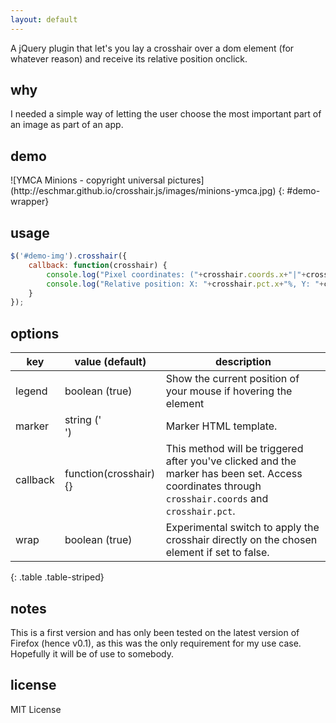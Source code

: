 ```yaml
---
layout: default
---
```

A jQuery plugin that let's you lay a crosshair over a dom element (for whatever reason) and receive its relative position onclick.

## why
I needed a simple way of letting the user choose the most important part of an image as part of an app.

## demo
<div id="demo-wrapper">
  ![YMCA Minions - copyright universal pictures](http://eschmar.github.io/crosshair.js/images/minions-ymca.jpg)
  {: #demo-wrapper}
</div>

## usage
~~~ javascript
$('#demo-img').crosshair({
    callback: function(crosshair) {
        console.log("Pixel coordinates: ("+crosshair.coords.x+"|"+crosshair.coords.y+")");
        console.log("Relative position: X: "+crosshair.pct.x+"%, Y: "+crosshair.pct.y+"%");
    }
});
~~~

## options
key|value (default)|description
---|---|---
legend|boolean (true)|Show the current position of your mouse if hovering the element
marker|string ('<div class="crosshair-marker"></div>')|Marker HTML template.
callback|function(crosshair){}|This method will be triggered after you've clicked and the marker has been set. Access coordinates through `crosshair.coords` and  `crosshair.pct`.
wrap|boolean (true)|Experimental switch to apply the crosshair directly on the chosen element if set to false.
{: .table .table-striped}

## notes
This is a first version and has only been tested on the latest version of Firefox (hence v0.1), as this was the only requirement for my use case. Hopefully it will be of use to somebody.

## license
MIT License
